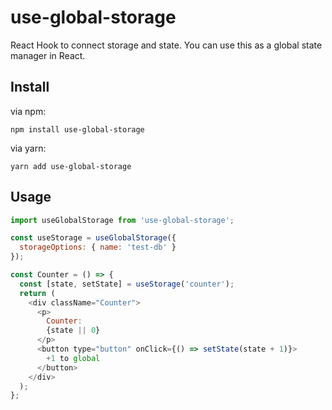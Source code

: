 # use-global-storage

React Hook to connect storage and state. You can use this as a global state manager in React.

## Install

via npm:

```
npm install use-global-storage
```

via yarn:

```
yarn add use-global-storage
```

## Usage

```js
import useGlobalStorage from 'use-global-storage';

const useStorage = useGlobalStorage({
  storageOptions: { name: 'test-db' }
});

const Counter = () => {
  const [state, setState] = useStorage('counter');
  return (
    <div className="Counter">
      <p>
        Counter:
        {state || 0}
      </p>
      <button type="button" onClick={() => setState(state + 1)}>
        +1 to global
      </button>
    </div>
  );
};
```
